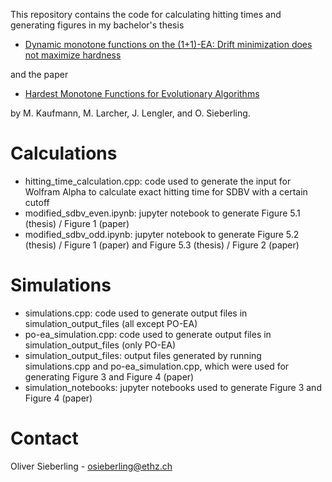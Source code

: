 This repository contains the code for calculating hitting times and generating figures in my bachelor's thesis 

 - [Dynamic monotone functions on the (1+1)-EA: Drift minimization does not maximize hardness](https://polybox.ethz.ch/index.php/s/jkGGklDlNdYuz0b)
  
and the paper 
- [Hardest Monotone Functions for Evolutionary Algorithms](https://arxiv.org/abs/2311.07438)
  
by M. Kaufmann, M. Larcher, J. Lengler, and O. Sieberling.

# Calculations
- hitting_time_calculation.cpp: code used to generate the input for Wolfram Alpha to calculate exact hitting time for SDBV with a certain cutoff
- modified_sdbv_even.ipynb: jupyter notebook to generate Figure 5.1 (thesis) / Figure 1 (paper)
- modified_sdbv_odd.ipynb: jupyter notebook to generate Figure 5.2 (thesis) / Figure 1 (paper) and Figure 5.3 (thesis) / Figure 2 (paper)
  
# Simulations
- simulations.cpp: code used to generate output files in simulation_output_files (all except PO-EA)
- po-ea_simulation.cpp: code used to generate output files in simulation_output_files (only PO-EA)
- simulation_output_files: output files generated by running simulations.cpp and po-ea_simulation.cpp, which were used for generating Figure 3 and Figure 4 (paper)
- simulation_notebooks: jupyter notebooks used to generate Figure 3 and Figure 4 (paper)


# Contact
Oliver Sieberling - osieberling@ethz.ch

